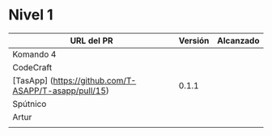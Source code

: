# Nivel 1

| URL del PR | Versión | Alcanzado |
|------------|---------|-----------|
| Komando 4  |         |           |
| CodeCraft  |         |           |
| [TasApp] (https://github.com/T-ASAPP/T-asapp/pull/15)     | 0.1.1     |           |
| Spútnico   |         |           |
| Artur      |         |           |
|            |         |           |

